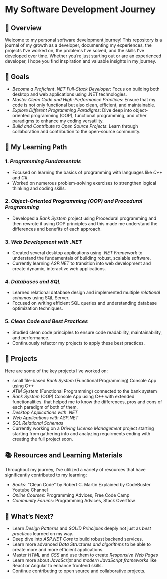 # My Software Development Journey

## 📖 Overview

Welcome to my personal software development journey! This repository is a journal of my growth as a developer, documenting my experiences, the projects I’ve worked on, the problems I’ve solved, and the skills I’ve developed over time. Whether you’re just starting out or are an experienced developer, I hope you find inspiration and valuable insights in my journey.

## 🎯 Goals

- *Become a Proficient .NET Full-Stack Developer*: Focus on building both desktop and web applications using .NET technologies.
- *Master Clean Code and High-Performance Practices*: Ensure that my code is not only functional but also clean, efficient, and maintainable.
- *Explore Different Programming Paradigms*: Dive deep into object-oriented programming (OOP), functional programming, and other paradigms to enhance my coding versatility.
- *Build and Contribute to Open Source Projects*: Learn through collaboration and contribution to the open-source community.

## 🚀 My Learning Path

### 1. *Programming Fundamentals*
   - Focused on learning the basics of programming with languages like *C++* and *C#*.
   - Worked on numerous problem-solving exercises to strengthen logical thinking and coding skills.

### 2. *Object-Oriented Programming (OOP) and Procedural Programming*
   - Developed a *Bank System* project using Procedural programming and then rewrote it using OOP principles and this made me understand the differences and benefits of each approach.

### 3. *Web Development with .NET*
   - Created several desktop applications using *.NET Framework* to understand the fundamentals of building robust, scalable software.
   - Currently learning *ASP.NET* to transition into web development and create dynamic, interactive web applications.

### 4. *Databases and SQL*
   - Learned relational database design and implemented multiple *relational schemas* using SQL Server.
   - Focused on writing efficient SQL queries and understanding database optimization techniques.

### 5. *Clean Code and Best Practices*
   - Studied clean code principles to ensure code readability, maintainability, and performance.
   - Continuously refactor my projects to apply these best practices.

## 📝 Projects

Here are some of the key projects I’ve worked on:

- small file-based *Bank System* (Functional Programming) Console App using C++
- *ATM System* (Functional Programming) connected to the bank system
- *Bank System* (OOP) Console App using C++ with extended functionalities. that helped me to know the differences, pros and cons of each paradigm of both of them.
- *Desktop Applications with .NET*
- *Web Applications with ASP.NET*
- *SQL Relational Schemas*
- Currently working on a *Driving License Management* project starting starting from gathering info and analyzing requirments ending with creating the full project soon.

## 📚 Resources and Learning Materials

Throughout my journey, I’ve utilized a variety of resources that have significantly contributed to my learning:

- *Books*: "Clean Code" by Robert C. Martin Explained by CodeBuster Youtube Channel
- *Online Courses*: Programming Advices, Free Code Camp
- *Community Forums*: Programming Advices, Stack Overflow

## 🌱 What’s Next?

- Learn *Design Patterns* and *SOLID Principles* deeply not just as *best practices* learned on my way.
- Deep dive into *ASP.NET Core* to build robust backend services.
- Learn more advanced *Data Structures and algorithms* to be able to create more and more efficient applications.
- Master *HTML* and *CSS* and use them to create *Responsive Web Pages*
- Learn more about *JavaScript* and *modern JavaScript frameworks* like React or Angular to enhance frontend skills.
- Continue contributing to open source and collaborative projects.
